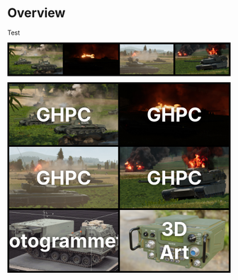 <head>
	<style>
    .categories {
        grid-gap: 4px;
        padding: 4px;
        background-color: black;
    }
    .cat_container {
        position: relative;
        text-align: center;
        color: white;
        overflow: hidden;
    }
    .cat_text {
        position: absolute;
        top: 50%; 
        left: 50%;
        transform: translate(-50%, -50%);
        font-size: 4.5cqmin;
        font-weight: bold;
        text-shadow: 0px 0px 8px rgba(0,0,0,0.5);
        pointer-events: none;
    }
    img {
        transition: .25s ease;
        display: block;
        object-fit: cover;
        height: 100%;
        background-color: rgb(16,16,16);
    }
    img:hover {
        filter: brightness(75%) saturate(0.5);
    }
    .static {
        position: absolute;
        pointer-events: none;
    }
    .static:hover {
        opacity: 0;
        filter: brightness(75%) saturate(0.5);
    }
	</style>
</head>

# Overview

Test

<div class="categories" style="display:grid; grid-template-columns: auto auto auto auto">
    <img src="content\GHPC\T-55s.jpg">
    <img src="content\GHPC\Night Fire.jpg">
    <img src="content\GHPC\T-72s.jpg">
    <img src="content\GHPC\Abrams.jpg">
</div>
<p>

<!-- <div class="cat_container">
    <a href="index" title="GHPC">
        <img src="content\GHPC\T-55s.jpg">
    </a>
    <div class="cat_text">GHPC</div>
</div> -->

<div class="categories" style="display:grid; grid-template-columns: auto auto;">
    <div class="cat_container">
        <a href="index" title="GHPC">
            <img src="content\GHPC\T-55s.jpg">
        </a>
        <div class="cat_text">GHPC</div>
    </div>
    <div class="cat_container">
        <a href="index" title="GHPC">
            <img src="content\GHPC\Night Fire.jpg">
        </a>
        <div class="cat_text">GHPC</div>
    </div>
    <div class="cat_container">
        <a href="index" title="GHPC">
            <img src="content\GHPC\T-72s.jpg">
        </a>
        <div class="cat_text">GHPC</div>
    </div>
    <div class="cat_container">
        <a href="index" title="GHPC">
            <img src="content\GHPC\Abrams.jpg">
        </a>
        <div class="cat_text">GHPC</div>
    </div>
    <!-- <div class="cat_container">
        <a href="index" title="Photogrammetry">
            <img src="content\Scans\MLRS_normal.gif">
        </a>
        <div class="cat_text">Photogrammetry</div>
    </div> -->
    <!-- <div class="cat_container">
        <a href="index" title="Photogrammetry">
            <img src="content\Scans\MLRS_normal_static.jpg" class="static">
            <img src="content\Scans\MLRS_normal.gif">
        </a>
        <div class="cat_text">Photogrammetry</div>
    </div> -->
    <div class="cat_container">
        <a href="index" title="Photogrammetry">
            <img src="content\Scans\MLRS_normal_static.jpg">
        </a>
        <div class="cat_text">Photogrammetry</div>
    </div>
    <div class="cat_container">
        <a href="index" title="3D Art">
            <img src="content\Art\an-prc-117g.png">
        </a>
        <div class="cat_text">3D Art</div>
    </div>
</div>